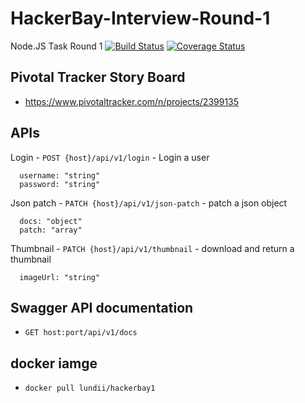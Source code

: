 # HackerBay-Interview-Round-1
Node.JS Task Round 1
[![Build Status](https://travis-ci.com/Lundii/HackerBay-Interview-Round-1.svg?branch=develop)](https://travis-ci.com/Lundii/HackerBay-Interview-Round-1) [![Coverage Status](https://coveralls.io/repos/github/Lundii/HackerBay-Interview-Round-1/badge.svg)](https://coveralls.io/github/Lundii/HackerBay-Interview-Round-1)


## Pivotal Tracker Story Board
- https://www.pivotaltracker.com/n/projects/2399135

## APIs 

Login - `POST {host}/api/v1/login` - Login a user
```
  username: "string"
  password: "string"
```


Json patch - `PATCH {host}/api/v1/json-patch` - patch a json object
```
  docs: "object"
  patch: "array"
```


Thumbnail - `PATCH {host}/api/v1/thumbnail` - download and return a thumbnail
```
  imageUrl: "string"
```

## Swagger API documentation
- `GET host:port/api/v1/docs` 

## docker iamge 
- `docker pull lundii/hackerbay1`
